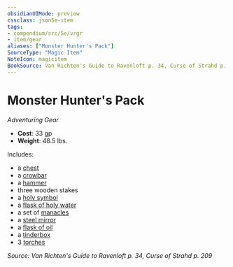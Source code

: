 ```yaml
---
obsidianUIMode: preview
cssclass: json5e-item
tags:
- compendium/src/5e/vrgr
- item/gear
aliases: ["Monster Hunter's Pack"]
SourceType: "Magic Item"
NoteIcon: magicitem
BookSource: Van Richten's Guide to Ravenloft p. 34, Curse of Strahd p. 209
---
```

# Monster Hunter's Pack
*Adventuring Gear*  

- **Cost**: 33 gp
- **Weight**: 48.5 lbs.

Includes:

- a [chest](/2-Mechanics/CLI/items/chest.md)  
- a [crowbar](/2-Mechanics/CLI/items/crowbar.md)  
- a [hammer](/2-Mechanics/CLI/items/hammer.md)  
- three wooden stakes  
- a [holy symbol](/2-Mechanics/CLI/items/holy-symbol.md)  
- a [flask of holy water](/2-Mechanics/CLI/items/holy-water-flask.md)  
- a set of [manacles](/2-Mechanics/CLI/items/manacles.md)  
- a [steel mirror](/2-Mechanics/CLI/items/steel-mirror.md)  
- a [flask of oil](/2-Mechanics/CLI/items/oil-flask.md)  
- a [tinderbox](/2-Mechanics/CLI/items/tinderbox.md)  
- 3 [torches](/2-Mechanics/CLI/items/torch.md)  

*Source: Van Richten's Guide to Ravenloft p. 34, Curse of Strahd p. 209*